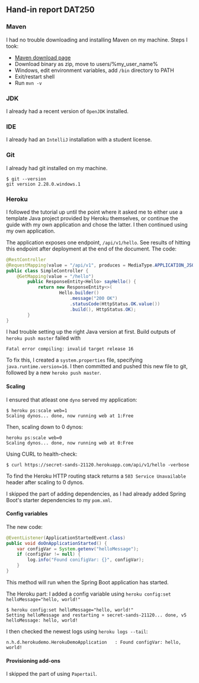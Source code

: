 ## Hand-in report DAT250

### Maven
I had no trouble downloading and installing Maven on my machine.
Steps I took:
   - [Maven download page](https://maven.apache.org/download.cgi)
   - Download binary as zip, move to users/%my_user_name%
   - Windows, edit environment variables, add ``/bin`` directory to PATH
   - Exit/restart shell
   - Run ``mvn -v``
  
### JDK
I already had a recent version of ``OpenJDK`` installed.

### IDE
I already had an ``IntelliJ`` installation with a student license.

### Git
I already had git installed on my machine.
```terminal
$ git --version
git version 2.28.0.windows.1
```

### Heroku

I followed the tutorial up until the point where it asked me to either use a template Java project provided by Heroku themselves, or continue the guide with my own application and chose the latter.
I then continued using my own application.

The application exposes one endpoint, ``/api/v1/hello``. See results of hitting this endpoint after deployment at the end of the document. The code:

```java
@RestController
@RequestMapping(value = "/api/v1", produces = MediaType.APPLICATION_JSON_VALUE)
public class SimpleController {
    @GetMapping(value = "/hello")
        public ResponseEntity<Hello> sayHello() {
            return new ResponseEntity<>(
                    Hello.builder()
                        .message("200 OK")
                        .statusCode(HttpStatus.OK.value())
                        .build(), HttpStatus.OK);
        }
}
```

I had trouble setting up the right Java version at first. 
Build outputs of ``heroku push master`` failed with
```terminal
Fatal error compiling: invalid target release 16
```

To fix this, I created a ``system.properties`` file, specifying ``java.runtime.version=16``. I then committed and pushed this new file to git, followed by a new ``heroko push master``.

#### Scaling
I ensured that atleast one ``dyno`` served my application:
```terminal
$ heroku ps:scale web=1
Scaling dynos... done, now running web at 1:Free
```

Then, scaling down to 0 dynos:
```terminal
heroku ps:scale web=0
Scaling dynos... done, now running web at 0:Free
```

Using CURL to health-check:
```terminal
$ curl https://secret-sands-21120.herokuapp.com/api/v1/hello -verbose
```

To find the Heroku HTTP routing stack returns a ``503 Service Unavailable`` header after scaling to 0 dynos.

I skipped the part of adding dependencies, as I had already added Spring Boot's starter dependencies to my ``pom.xml``.

#### Config variables

The new code:
```java
@EventListener(ApplicationStartedEvent.class)
public void doOnApplicationStarted() {
    var configVar = System.getenv("helloMessage");
    if (configVar != null) {
        log.info("Found conifigVar: {}", configVar);
    }
}
```
This method will run when the Spring Boot application has started.

The Heroku part:
I added a config variable using ``heroku config:set helloMessage="hello, world!"``

```terminal
$ heroku config:set helloMessage="hello, world!"
Setting helloMessage and restarting ¤ secret-sands-21120... done, v5
helloMessage: hello, world!
```

I then checked the newest logs using ``heroku logs --tail``:
```terminal
n.h.d.herokudemo.HerokuDemoApplication   : Found configVar: hello, world!
```

#### Provisioning add-ons
I skipped the part of using ``Papertail``.